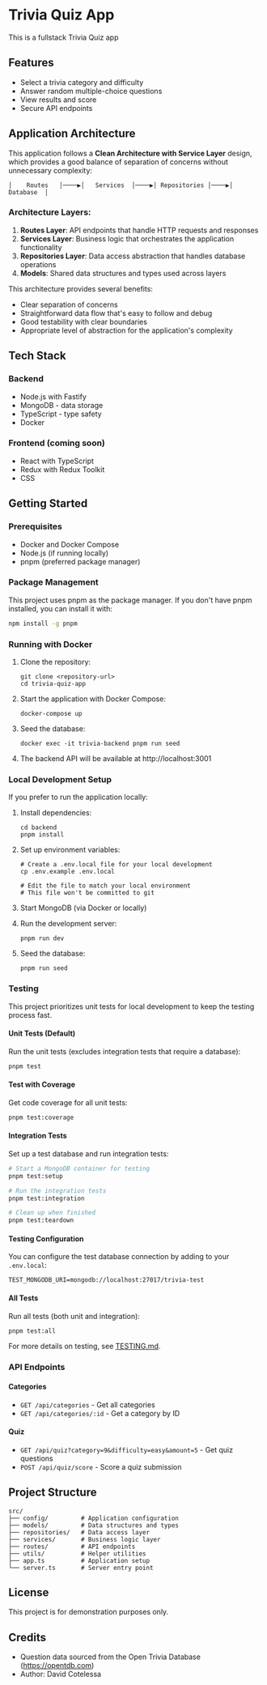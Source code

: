# Trivia Quiz App

This is a fullstack Trivia Quiz app
## Features

- Select a trivia category and difficulty
- Answer random multiple-choice questions
- View results and score
- Secure API endpoints

## Application Architecture

This application follows a **Clean Architecture with Service Layer** design, which provides a good balance of separation of concerns without unnecessary complexity:

```
│    Routes   │────▶│   Services  │────▶│ Repositories │────▶│   Database  │

```

### Architecture Layers:

1. **Routes Layer**: API endpoints that handle HTTP requests and responses
2. **Services Layer**: Business logic that orchestrates the application functionality
3. **Repositories Layer**: Data access abstraction that handles database operations
4. **Models**: Shared data structures and types used across layers

This architecture provides several benefits:
- Clear separation of concerns
- Straightforward data flow that's easy to follow and debug
- Good testability with clear boundaries
- Appropriate level of abstraction for the application's complexity

## Tech Stack

### Backend
- Node.js with Fastify
- MongoDB - data storage
- TypeScript - type safety
- Docker

### Frontend (coming soon)
- React with TypeScript
- Redux with Redux Toolkit
- CSS

## Getting Started

### Prerequisites
- Docker and Docker Compose
- Node.js (if running locally)
- pnpm (preferred package manager)

### Package Management

This project uses pnpm as the package manager. If you don't have pnpm installed, you can install it with:

```bash
npm install -g pnpm
```

### Running with Docker

1. Clone the repository:
   ```
   git clone <repository-url>
   cd trivia-quiz-app
   ```

2. Start the application with Docker Compose:
   ```
   docker-compose up
   ```

3. Seed the database:
   ```
   docker exec -it trivia-backend pnpm run seed
   ```

4. The backend API will be available at http://localhost:3001

### Local Development Setup

If you prefer to run the application locally:

1. Install dependencies:
   ```
   cd backend
   pnpm install
   ```

2. Set up environment variables:
   ```
   # Create a .env.local file for your local development
   cp .env.example .env.local
   
   # Edit the file to match your local environment
   # This file won't be committed to git
   ```

3. Start MongoDB (via Docker or locally)

4. Run the development server:
   ```
   pnpm run dev
   ```

5. Seed the database:
   ```
   pnpm run seed
   ```

### Testing

This project prioritizes unit tests for local development to keep the testing process fast.

#### Unit Tests (Default)

Run the unit tests (excludes integration tests that require a database):

```bash
pnpm test
```

#### Test with Coverage

Get code coverage for all unit tests:

```bash
pnpm test:coverage
```

#### Integration Tests

Set up a test database and run integration tests:

```bash
# Start a MongoDB container for testing
pnpm test:setup

# Run the integration tests
pnpm test:integration

# Clean up when finished
pnpm test:teardown
```

#### Testing Configuration

You can configure the test database connection by adding to your `.env.local`:

```
TEST_MONGODB_URI=mongodb://localhost:27017/trivia-test
```

#### All Tests

Run all tests (both unit and integration):

```bash
pnpm test:all
```

For more details on testing, see [TESTING.md](./TESTING.md).

### API Endpoints

#### Categories
- `GET /api/categories` - Get all categories
- `GET /api/categories/:id` - Get a category by ID

#### Quiz
- `GET /api/quiz?category=9&difficulty=easy&amount=5` - Get quiz questions
- `POST /api/quiz/score` - Score a quiz submission

## Project Structure

```
src/
├── config/         # Application configuration
├── models/         # Data structures and types
├── repositories/   # Data access layer
├── services/       # Business logic layer
├── routes/         # API endpoints
├── utils/          # Helper utilities
├── app.ts          # Application setup
└── server.ts       # Server entry point
```

## License
This project is for demonstration purposes only.

## Credits
- Question data sourced from the Open Trivia Database (https://opentdb.com)
- Author: David Cotelessa
